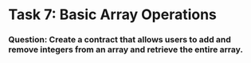 # Task 7: Basic Array Operations

### Question: Create a contract that allows users to add and remove integers from an array and retrieve the entire array.